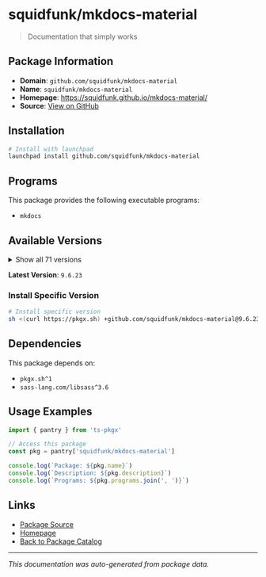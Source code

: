 # squidfunk/mkdocs-material

> Documentation that simply works

## Package Information

- **Domain**: `github.com/squidfunk/mkdocs-material`
- **Name**: `squidfunk/mkdocs-material`
- **Homepage**: https://squidfunk.github.io/mkdocs-material/
- **Source**: [View on GitHub](https://github.com/pkgxdev/pantry/tree/main/projects/github.com/squidfunk/mkdocs-material/package.yml)

## Installation

```bash
# Install with launchpad
launchpad install github.com/squidfunk/mkdocs-material
```

## Programs

This package provides the following executable programs:

- `mkdocs`

## Available Versions

<details>
<summary>Show all 71 versions</summary>

- `9.6.23`, `9.6.22`, `9.6.21`, `9.6.20`, `9.6.19`
- `9.6.18`, `9.6.17`, `9.6.16`, `9.6.15`, `9.6.14`
- `9.6.13`, `9.6.12`, `9.6.11`, `9.6.10`, `9.6.9`
- `9.6.8`, `9.6.7`, `9.6.6`, `9.6.5`, `9.6.4`
- `9.6.3`, `9.6.2`, `9.6.1`, `9.6.0`, `9.5.50`
- `9.5.49`, `9.5.48`, `9.5.47`, `9.5.46`, `9.5.45`
- `9.5.44`, `9.5.43`, `9.5.42`, `9.5.41`, `9.5.40`
- `9.5.39`, `9.5.38`, `9.5.37`, `9.5.36`, `9.5.35`
- `9.5.34`, `9.5.33`, `9.5.32`, `9.5.31`, `9.5.30`
- `9.5.29`, `9.5.28`, `9.5.27`, `9.5.26`, `9.5.25`
- `9.5.24`, `9.5.23`, `9.5.22`, `9.5.21`, `9.5.20`
- `9.5.19`, `9.5.18`, `9.5.17`, `9.5.16`, `9.5.15`
- `9.5.14`, `9.5.13`, `9.5.12`, `9.5.11`, `9.5.10`
- `9.5.9`, `9.5.8`, `9.5.7`, `9.5.6`, `9.5.5`
- `9.5.4`

</details>

**Latest Version**: `9.6.23`

### Install Specific Version

```bash
# Install specific version
sh <(curl https://pkgx.sh) +github.com/squidfunk/mkdocs-material@9.6.23 -- $SHELL -i
```

## Dependencies

This package depends on:

- `pkgx.sh^1`
- `sass-lang.com/libsass^3.6`

## Usage Examples

```typescript
import { pantry } from 'ts-pkgx'

// Access this package
const pkg = pantry['squidfunk/mkdocs-material']

console.log(`Package: ${pkg.name}`)
console.log(`Description: ${pkg.description}`)
console.log(`Programs: ${pkg.programs.join(', ')}`)
```

## Links

- [Package Source](https://github.com/pkgxdev/pantry/tree/main/projects/github.com/squidfunk/mkdocs-material/package.yml)
- [Homepage](https://squidfunk.github.io/mkdocs-material/)
- [Back to Package Catalog](../../../package-catalog.md)

---

*This documentation was auto-generated from package data.*
